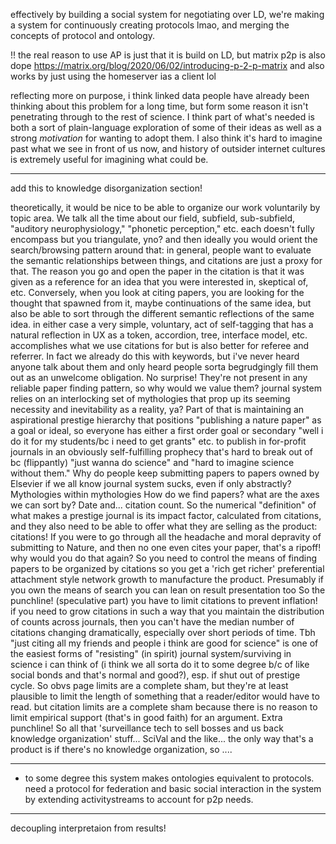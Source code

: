 effectively by building a social system for negotiating over LD, we're making a system for continuously creating protocols lmao, and merging the concepts of protocol and ontology. 

!! the real reason to use AP is just that it is build on LD, but matrix p2p is also dope https://matrix.org/blog/2020/06/02/introducing-p-2-p-matrix and also works by just using the homeserver ias a client lol

reflecting more on purpose, i think linked data people have already been thinking about this problem for a long time, but form some reason it isn't penetrating through to the rest of science. I think part of what's needed is both a sort of plain-language exploration of some of their ideas as well as a strong *motivation* for wanting to adopt them. I also think it's hard to imagine past what we see in front of us now, and history of outsider internet cultures is extremely useful for imagining what could be.


------------
add this to knowledge disorganization section!


theoretically, it would be nice to be able to organize our work voluntarily by topic area. We talk all the time about our field, subfield, sub-subfield, "auditory neurophysiology," "phonetic perception," etc. each doesn't fully encompass but you triangulate, yno? and then ideally you would orient the search/browsing pattern around that: in general, people want to evaluate the semantic relationships between things, and citations are just a proxy for that. The reason you go and open the paper in the citation is that it was given as a reference for an idea that you were interested in, skeptical of, etc. Conversely, when you look at citing papers, you are looking for the thought that spawned from it, maybe continuations of the same idea, but also be able to sort through the different semantic reflections of the same idea. in either case a very simple, voluntary, act of self-tagging that has a natural reflection in UX as a token, accordion, tree, interface model, etc. accomplishes what we use citations for but is also better for referee and referrer. In fact we already do this with keywords, but i've never heard anyone talk about them and only heard people sorta begrudgingly fill them out as an unwelcome obligation. No surprise! They're not present in any reliable paper finding pattern, so why would we value them?
journal system relies on an interlocking set of mythologies that prop up its seeming necessity and inevitability as a reality, ya? Part of that is maintaining an aspirational prestige hierarchy that positions "publishing a nature paper" as a goal or ideal, so everyone has either a first order goal or secondary "well i do it for my students/bc i need to get grants" etc. to publish in for-profit journals in an obviously self-fulfilling prophecy that's hard to break out of bc (flippantly) "just wanna do science" and "hard to imagine science without them." Why do people keep submitting papers to papers owned by Elsevier if we all know journal system sucks, even if only abstractly? Mythologies within mythologies
How do we find papers? what are the axes we can sort by? Date and... citation count. So the numerical "definition" of what makes a prestige journal is its impact factor, calculated from citations, and they also need to be able to offer what they are selling as the product: citations! If you were to go through all the headache and moral depravity of submitting to Nature, and then no one even cites your paper, that's a ripoff! why would you do that again? So you need to control the means of finding papers to be organized by citations so you get a 'rich get richer' preferential attachment style network growth to manufacture the product. Presumably if you own the means of search you can lean on result presentation too
So the punchline! (speculative part) you have to limit citations to prevent inflation! if you need to grow citations in such a way that you maintain the distribution of counts across journals, then you can't have the median number of citations changing dramatically, especially over short periods of time. Tbh "just citing all my friends and people i think are good for science" is one of the easiest forms of "resisting" (in spirit) journal system/surviving in science i can think of (i think we all sorta do it to some degree b/c of like social bonds and that's normal and good?), esp. if shut out of prestige cycle. So obvs page limits are a complete sham, but they're at least plausible to limit the length of something that a reader/editor would have to read. but citation limits are a complete sham because there is no reason to limit empirical support (that's in good faith) for an argument.
Extra punchline! So all that 'surveillance tech to sell bosses and us back knowledge organization' stuff... SciVal and the like... the only way that's a product is if there's no knowledge organization, so ....

----

- to some degree this system makes ontologies equivalent to protocols. need a protocol for federation and basic social interaction in the system by extending activitystreams to account for p2p needs.

---

decoupling interpretaion from results!
